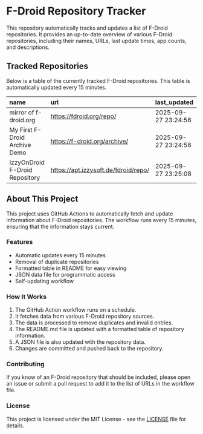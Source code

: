# F-Droid Repository Tracker

This repository automatically tracks and updates a list of F-Droid repositories. It provides an up-to-date overview of various F-Droid repositories, including their names, URLs, last update times, app counts, and descriptions.

## Tracked Repositories

Below is a table of the currently tracked F-Droid repositories. This table is automatically updated every 15 minutes.

<!-- START_FDROID_REPO_TABLE -->

| name                           | url                                  | last_updated        |   app_count | description   |
|:-------------------------------|:-------------------------------------|:--------------------|------------:|:--------------|
| mirror of f-droid.org          | https://fdroid.org/repo/             | 2025-09-27 23:24:56 |           0 | N/A           |
| My First F-Droid Archive Demo  | https://f-droid.org/archive/         | 2025-09-27 23:24:56 |           0 | N/A           |
| IzzyOnDroid F-Droid Repository | https://apt.izzysoft.de/fdroid/repo/ | 2025-09-27 23:25:08 |           0 | N/A           |

<!-- END_FDROID_REPO_TABLE -->

## About This Project

This project uses GitHub Actions to automatically fetch and update information about F-Droid repositories. The workflow runs every 15 minutes, ensuring that the information stays current.

### Features

- Automatic updates every 15 minutes
- Removal of duplicate repositories
- Formatted table in README for easy viewing
- JSON data file for programmatic access
- Self-updating workflow

### How It Works

1. The GitHub Action workflow runs on a schedule.
2. It fetches data from various F-Droid repository sources.
3. The data is processed to remove duplicates and invalid entries.
4. The README.md file is updated with a formatted table of repository information.
5. A JSON file is also updated with the repository data.
6. Changes are committed and pushed back to the repository.

### Contributing

If you know of an F-Droid repository that should be included, please open an issue or submit a pull request to add it to the list of URLs in the workflow file.

### License

This project is licensed under the MIT License - see the [LICENSE](LICENSE) file for details.
